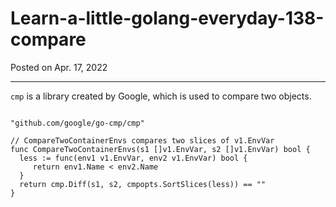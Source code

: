 # Learn-a-little-golang-everyday-138-compare

Posted on Apr. 17, 2022

---

`cmp` is a library created by Google, which is used to compare two objects.

```

"github.com/google/go-cmp/cmp"

// CompareTwoContainerEnvs compares two slices of v1.EnvVar
func CompareTwoContainerEnvs(s1 []v1.EnvVar, s2 []v1.EnvVar) bool {
  less := func(env1 v1.EnvVar, env2 v1.EnvVar) bool {
     return env1.Name < env2.Name
  }
  return cmp.Diff(s1, s2, cmpopts.SortSlices(less)) == ""
}
```

